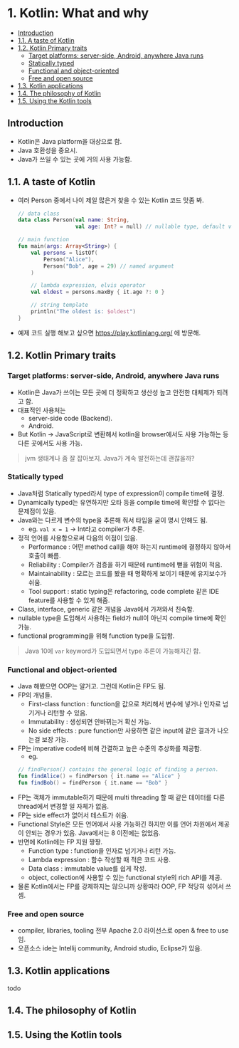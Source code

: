 # 1. Kotlin: What and why

- [Introduction](#introduction)
- [1.1. A taste of Kotlin](#11-a-taste-of-kotlin)
- [1.2. Kotlin Primary traits](#12-kotlin-primary-traits)
  - [Target platforms: server-side, Android, anywhere Java runs](#target-platforms-server-side-android-anywhere-java-runs)
  - [Statically typed](#statically-typed)
  - [Functional and object-oriented](#functional-and-object-oriented)
  - [Free and open source](#free-and-open-source)
- [1.3. Kotlin applications](#13-kotlin-applications)
- [1.4. The philosophy of Kotlin](#14-the-philosophy-of-kotlin)
- [1.5. Using the Kotlin tools](#15-using-the-kotlin-tools)

## Introduction

- Kotlin은 Java platform을 대상으로 함.
- Java 호환성을 중요시.
- Java가 쓰일 수 있는 곳에 거의 사용 가능함.

## 1.1. A taste of Kotlin

- 여러 Person 중에서 나이 제일 많은거 찾을 수 있는 Kotlin 코드 맛좀 봐.
  ```kotlin
  // data class
  data class Person(val name: String,
                    val age: Int? = null) // nullable type, default value is null

  // main function
  fun main(args: Array<String>) {
      val persons = listOf(
          Person("Alice"),
          Person("Bob", age = 29) // named argument
      )

      // lambda expression, elvis operator
      val oldest = persons.maxBy { it.age ?: 0 }

      // string template
      println("The oldest is: $oldest")
  }
  ```
- 예제 코드 실행 해보고 싶으면 https://play.kotlinlang.org/ 에 방문해.

## 1.2. Kotlin Primary traits

### Target platforms: server-side, Android, anywhere Java runs

- Kotlin은 Java가 쓰이는 모든 곳에 더 정확하고 생산성 높고 안전한 대체제가 되려고 함.
- 대표적인 사용처는
  - server-side code (Backend).
  - Android.
- But Kotlin -> JavaScript로 변환해서 kotlin을 browser에서도 사용 가능하는 등 다른 곳에서도 사용 가능.

> jvm 생태계나 좀 잘 잡아보지. Java가 계속 발전하는데 괜찮을까?

### Statically typed

- Java처럼 Statically typed라서 type of expression이 compile time에 결정.
- Dynamically typed는 유연하지만 오타 등을 compile time에 확인할 수 없다는 문제점이 있음.
- Java와는 다르게 변수의 type을 추론해 줘서 타입을 굳이 명시 안해도 됨.
  - eg. `val x = 1` -> Int라고 compiler가 추론.
- 정적 언어를 사용함으로써 다음의 이점이 있음.
  - Performance : 어떤 method call을 해야 하는지 runtime에 결정하지 않아서 호출이 빠름.
  - Reliability : Compiler가 검증을 하기 때문에 runtime에 뻗을 위험이 적음.
  - Maintainability : 모르는 코드를 봤을 때 명확하게 보이기 때문에 유지보수가 쉬움.
  - Tool support : static typing은 refactoring, code complete 같은 IDE feature를 사용할 수 있게 해줌.
- Class, interface, generic 같은 개념을 Java에서 가져와서 친숙함.
- nullable type을 도입해서 사용하는 field가 null이 아닌지 compile time에 확인 가능.
- functional programming을 위해 function type을 도입함.

> Java 10에 `var` keyword가 도입되면서 type 추론이 가능해지긴 함.

### Functional and object-oriented

- Java 해봤으면 OOP는 알거고. 그런데 Kotlin은 FP도 됨.
- FP의 개념들.
  - First-class function : function을 값으로 처리해서 변수에 넣거나 인자로 넘기거나 리턴할 수 있음.
  - Immutability : 생성되면 안바뀌는거 확신 가능.
  - No side effects : pure function만 사용하면 같은 input에 같은 결과가 나오는걸 보장 가능.
- FP는 imperative code에 비해 간결하고 높은 수준의 추상화를 제공함.
  - eg. 
  ```kotlin
  // findPerson() contains the general logic of finding a person.
  fun findAlice() = findPerson { it.name == "Alice" }
  fun findBob() = findPerson { it.name == "Bob" }
  ```
- FP는 객체가 immutable하기 때문에 multi threading 할 때 같은 데이터를 다른 thread에서 변경할 일 자체가 없음.
- FP는 side effect가 없어서 테스트가 쉬움.
- Functional Style은 모든 언어에서 사용 가능하긴 하지만 이를 언어 차원에서 제공이 안되는 경우가 있음. Java에서는 8 이전에는 없었음.
- 반면에 Kotlin에는 FP 지원 짱짱.
  - Function type : function을 인자로 넘기거나 리턴 가능.
  - Lambda expression : 함수 작성할 때 적은 코드 사용.
  - Data class : immutable value를 쉽게 작성.
  - object, collection에 사용할 수 있는 functional style의 rich API를 제공.
- 물론 Kotlin에서는 FP를 강제하지는 않으니까 상황따라 OOP, FP 적당히 섞어서 쓰셈.

### Free and open source

- compiler, libraries, tooling 전부 Apache 2.0 라이선스로 open & free to use임. 
- 오픈소스 ide는 Intellij community, Android studio, Eclipse가 있음.

## 1.3. Kotlin applications

todo

## 1.4. The philosophy of Kotlin

## 1.5. Using the Kotlin tools
